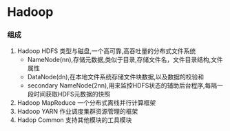 # Hadoop

### 组成
1. Hadoop HDFS 类型与磁盘,一个高可靠,高吞吐量的分布式文件系统
    * NameNode(nn),存储元数据,类似于目录,存储文件名，文件目录结构,文件属性
    * DataNode(dn),在本地文件系统存储文件块数据,以及数据的校验和
    * secondary NameNode(2nn),用来监控HDFS状态的辅助后台程序,每隔一段时间获取HDFS元数据的快照
2. Hadoop MapReduce 一个分布式离线并行计算框架
3. Hadoop YARN 作业调度集群资源管理的框架
4. Hadop Common 支持其他模块的工具模块
